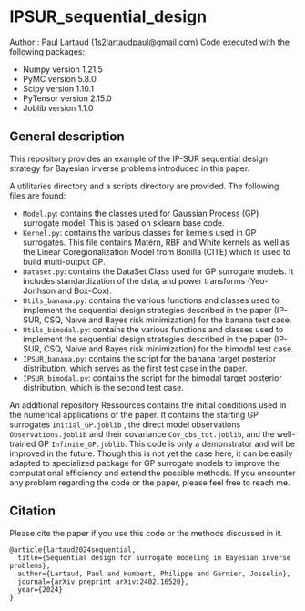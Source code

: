 # IPSUR_sequential_design

Author : Paul Lartaud (1s2lartaudpaul@gmail.com)
Code executed with the following packages:
- Numpy version 1.21.5
- PyMC version 5.8.0
- Scipy version 1.10.1
- PyTensor version 2.15.0
- Joblib version 1.1.0

## General description
This repository provides an example of the IP-SUR sequential design strategy for Bayesian inverse problems introduced in this paper.

A utilitaries directory and a scripts directory are provided. The following files are found:
- `Model.py`: contains the classes used for Gaussian Process (GP) surrogate model. This is based on sklearn base code.
- `Kernel.py`: contains the various classes for kernels used in GP surrogates. This file contains Matérn, RBF and White kernels as well as the Linear Coregionalization Model from Bonilla (CITE) which is used to build multi-output GP. 
- `Dataset.py`: contains the DataSet Class used for GP surrogate models. It includes standardization of the data, and power transforms (Yeo-Jonhson and Box-Cox).
- `Utils_banana.py`: contains the various functions and classes used to implement the sequential design strategies described in the paper (IP-SUR, CSQ, Naive and Bayes risk minimization) for the banana test case.
- `Utils_bimodal.py`: contains the various functions and classes used to implement the sequential design strategies described in the paper (IP-SUR, CSQ, Naive and Bayes risk minimization) for the bimodal test case.
- `IPSUR_banana.py`: contains the script for the banana target posterior distribution, which serves as the first test case in the paper.
- `IPSUR_bimodal.py`: contains the script for the bimodal target posterior distribution, which is the second test case.

An additional repository Ressources contains the initial conditions used in the numerical applications of the paper. It contains the starting GP surrogates `Initial_GP.joblib` , the direct model observations `Observations.joblib` and their covariance `Cov_obs_tot.joblib`, and the well-trained GP `Infinite_GP.joblib`. 
This code is only a demonstrator and will be improved in the future. Though this is not yet the case here, it can be easily adapted to specialized package for GP surrogate models to improve the computational efficiency and extend the possible methods. 
If you encounter any problem regarding the code or the paper, please feel free to reach me. 

## Citation
Please cite the paper if you use this code or the methods discussed in it.
```
@article{lartaud2024sequential,
  title={Sequential design for surrogate modeling in Bayesian inverse problems},
  author={Lartaud, Paul and Humbert, Philippe and Garnier, Josselin},
  journal={arXiv preprint arXiv:2402.16520},
  year={2024}
}
```
